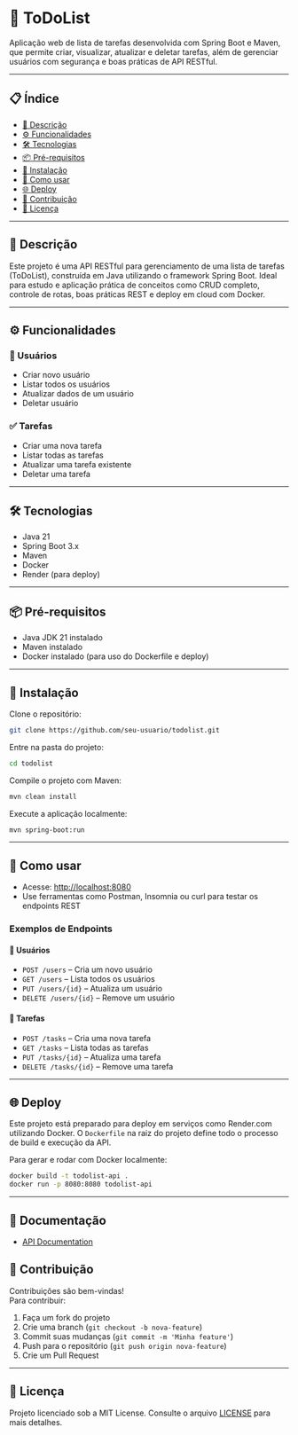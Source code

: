 # 📝 ToDoList

Aplicação web de lista de tarefas desenvolvida com Spring Boot e Maven, que permite criar, visualizar, atualizar e deletar tarefas, além de gerenciar usuários com segurança e boas práticas de API RESTful.

---

## 📋 Índice

- [📝 Descrição](#-descrição)  
- [⚙️ Funcionalidades](#-funcionalidades)  
- [🛠️ Tecnologias](#-tecnologias)  
- [📦 Pré-requisitos](#-pré-requisitos)  
- [🚀 Instalação](#-instalação)  
- [🎯 Como usar](#-como-usar)  
- [🌐 Deploy](#-deploy)  
- [🤝 Contribuição](#-contribuição)  
- [📄 Licença](#-licença)  

---

## 📝 Descrição

Este projeto é uma API RESTful para gerenciamento de uma lista de tarefas (ToDoList), construída em Java utilizando o framework Spring Boot. Ideal para estudo e aplicação prática de conceitos como CRUD completo, controle de rotas, boas práticas REST e deploy em cloud com Docker.

---

## ⚙️ Funcionalidades

### 🔐 Usuários

- Criar novo usuário  
- Listar todos os usuários  
- Atualizar dados de um usuário  
- Deletar usuário

### ✅ Tarefas

- Criar uma nova tarefa  
- Listar todas as tarefas  
- Atualizar uma tarefa existente  
- Deletar uma tarefa  

---

## 🛠️ Tecnologias

- Java 21  
- Spring Boot 3.x  
- Maven  
- Docker  
- Render (para deploy)  

---

## 📦 Pré-requisitos

- Java JDK 21 instalado  
- Maven instalado  
- Docker instalado (para uso do Dockerfile e deploy)  

---

## 🚀 Instalação

Clone o repositório:

```bash
git clone https://github.com/seu-usuario/todolist.git
```

Entre na pasta do projeto:

```bash
cd todolist
```

Compile o projeto com Maven:

```bash
mvn clean install
```

Execute a aplicação localmente:

```bash
mvn spring-boot:run
```

---

## 🎯 Como usar

- Acesse: [http://localhost:8080](http://localhost:8080)  
- Use ferramentas como Postman, Insomnia ou curl para testar os endpoints REST  

### Exemplos de Endpoints

#### 📌 Usuários
- `POST /users` – Cria um novo usuário  
- `GET /users` – Lista todos os usuários  
- `PUT /users/{id}` – Atualiza um usuário  
- `DELETE /users/{id}` – Remove um usuário  

#### 📌 Tarefas
- `POST /tasks` – Cria uma nova tarefa  
- `GET /tasks` – Lista todas as tarefas  
- `PUT /tasks/{id}` – Atualiza uma tarefa  
- `DELETE /tasks/{id}` – Remove uma tarefa  

---

## 🌐 Deploy

Este projeto está preparado para deploy em serviços como Render.com utilizando Docker. O `Dockerfile` na raiz do projeto define todo o processo de build e execução da API.

Para gerar e rodar com Docker localmente:

```bash
docker build -t todolist-api .
docker run -p 8080:8080 todolist-api
```

---

## 📄 Documentação
- [API Documentation](https://documenter.getpostman.com/view/34606471/2sB3B7PEDT)

## 🤝 Contribuição

Contribuições são bem-vindas!  
Para contribuir:

1. Faça um fork do projeto  
2. Crie uma branch (`git checkout -b nova-feature`)  
3. Commit suas mudanças (`git commit -m 'Minha feature'`)  
4. Push para o repositório (`git push origin nova-feature`)  
5. Crie um Pull Request

---



## 📄 Licença

Projeto licenciado sob a MIT License. Consulte o arquivo [LICENSE](./LICENSE) para mais detalhes.